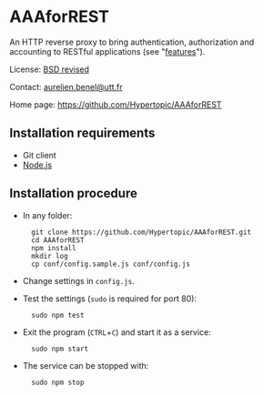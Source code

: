 AAAforREST
==========

An HTTP reverse proxy to bring authentication, authorization and accounting to RESTful applications (see "[features](https://github.com/Hypertopic/AAAforREST/issues?q=)").

License: [BSD revised](http://opensource.org/licenses/BSD-3-Clause)

Contact: aurelien.benel@utt.fr

Home page: https://github.com/Hypertopic/AAAforREST

Installation requirements
-------------------------

* Git client
* [Node.js](http://nodejs.org/)

Installation procedure
----------------------

* In any folder:

        git clone https://github.com/Hypertopic/AAAforREST.git
        cd AAAforREST
        npm install
        mkdir log
        cp conf/config.sample.js conf/config.js

* Change settings in `config.js`.
* Test the settings (`sudo` is required for port 80):

        sudo npm test

* Exit the program (`CTRL`+`C`) and start it as a service:

        sudo npm start

* The service can be stopped with:

        sudo npm stop
